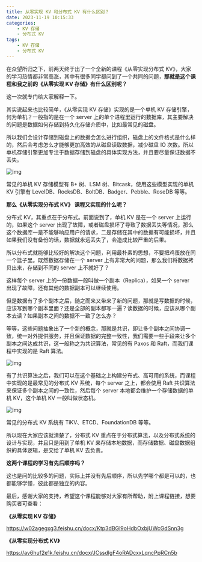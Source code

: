 ```yaml
---
title: 从零实现 KV 和分布式 KV 有什么区别？
date: 2023-11-19 10:15:33
categories:
    - KV 存储
    - 分布式 KV
tags:
    - KV 存储
    - 分布式 KV
---
```


在众望所归之下，前两天终于出了一个全新的课程《从零实现分布式 KV》，大家的学习热情都非常高涨，其中有很多同学都问到了一个共同的问题，**那就是这个课程和我之前的《从零实现 KV 存储》有什么区别呢？**

这一次就专门给大家解释一下。

其实说起来也比较简单，《从零实现 KV 存储》实现的是一个单机 KV 存储引擎，何为单机？一般指的是在一个 server 上的单个进程里运行的数据库，其主要解决的问题是数据如何存储到持久化存储介质中，比如最常见的磁盘。

所以我们会设计存储到磁盘上的数据会怎么进行组织，磁盘上的文件格式是什么样的，然后会考虑怎么才能够更加高效的从磁盘读取数据，减少磁盘 IO 次数。所以单机存储引擎更加专注于数据存储到磁盘的具体实现方法，并且要尽量保证数据不丢失。

![img](https://pic1.zhimg.com/80/v2-2737796188d4ed88f0136082c9d845e4_1440w.webp)

常见的单机 KV 存储模型有 B+ 树、LSM 树、Bitcask，使用这些模型实现的单机 KV 引擎有 LevelDB、RocksDB、BoltDB、Badger、Pebble、RoseDB 等等。

**那么《从零实现分布式 KV》 课程又实现的什么呢？**

分布式 KV，其重点在于分布式。前面说到了，单机 KV 是在一个 server 上运行的，如果这个 server 出现了故障，或者磁盘损坏了导致了数据丢失等情况，那么这个数据库一是不能够响应用户的请求，二是存储在其中的数据有可能损坏，并且如果我们没有备份的话，数据就永远丢失了，会造成比较严重的后果。

所以分布式就能够比较好的解决这个问题，利用最朴素的思想，不要把鸡蛋放在同一个篮子里。既然数据存储在一个 server 上有非常大的问题，那么我们将数据拷贝出来，存储到不同的 server 上不就好了？

这样每个 server 上的一份数据一般叫做一个副本（Replica），如果一个 server 出现了故障，还有其他的数据副本可以继续使用。

但是数据有了多个副本之后，随之而来又带来了新的问题，那就是写数据的时候，应该写到哪个副本里面？还是全部的副本都写一遍？读数据的时候，应该从哪个副本去读？如果副本之间的数据不一致了怎么办？

等等，这些问题抽象出了一个新的概念，那就是共识，即让多个副本之间协调一致，统一对外提供服务，并且保证数据的完整一致性，我们需要一些手段来让多个副本之间达成共识，这一般称之为共识算法，常见的有 Paxos 和 Raft，而我们课程中实现的是 Raft 算法。

![img](https://pic3.zhimg.com/80/v2-21b9620be70803cd7e958b3c727697be_1440w.webp)

有了共识算法之后，我们可以在这个基础之上构建分布式、高可用的系统，而课程中实现的是最常见的分布式 KV 系统，每个 server 之上，都会使用 Raft 共识算法来保证多个副本之间的一致性，然后每个 server 本地都会维护一个存储数据的单机 KV，这个单机 KV 一般叫做状态机。

![img](https://pic1.zhimg.com/80/v2-9ac9a52409ad37e08ae82d48879f7db8_1440w.webp)

常见的分布式 KV 系统有 TiKV、ETCD、FoundationDB 等等。

所以现在大家应该就清楚了，分布式 KV 重点在于分布式算法，以及分布式系统的设计与实现，并且只是用到了单机 KV 来存储本地数据，而存储数据、磁盘数据组织的具体逻辑，是交给了单机 KV 去负责。

**这两个课程的学习有先后顺序吗？**

这也是问的比较多的问题，实际上并没有先后顺序，所以先学哪个都是可以的，也都能够学懂，彼此都是独立的内容。

最后，感谢大家的支持，希望这个课程能够对大家有所帮助，附上课程链接，想要购买者可查看：

**《从零实现 KV 存储》**

https://w02agegxg3.feishu.cn/docx/Ktp3dBGl9oHdbOxbjUWcGdSnn3g

**《从零实现分布式 KV》**

https://av6huf2e1k.feishu.cn/docx/JCssdlgF4oRADcxxLqncPpRCn5b

